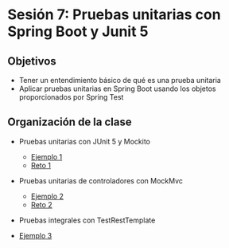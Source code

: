 
# Sesión 7: Pruebas unitarias con Spring Boot y Junit 5

## Objetivos
- Tener un entendimiento básico de qué es una prueba unitaria
- Aplicar pruebas unitarias en Spring Boot usando los objetos proporcionados por Spring Test

## Organización de la clase

- Pruebas unitarias con JUnit 5 y Mockito
  - [Ejemplo 1](Ejemplo-01)
  - [Reto 1](Reto-01)

- Pruebas unitarias de controladores con MockMvc
  - [Ejemplo 2](Ejemplo-02)
  - [Reto 2](Reto-02)

-  Pruebas integrales con TestRestTemplate
  - [Ejemplo 3](Ejemplo-03)
 

